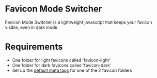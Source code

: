 # Favicon Mode Switcher

Favicon Mode Switcher is a lightweight javascript that keeps your favicon visible, even in dark mode.

# Requirements
 - One folder for light favicons called 'favicon-light'
 - One folder for dark favicons called 'favicon-dark'
 - Set up the [default meta tags](https://www.w3.org/2005/10/howto-favicon) for one of the 2 favicon folders